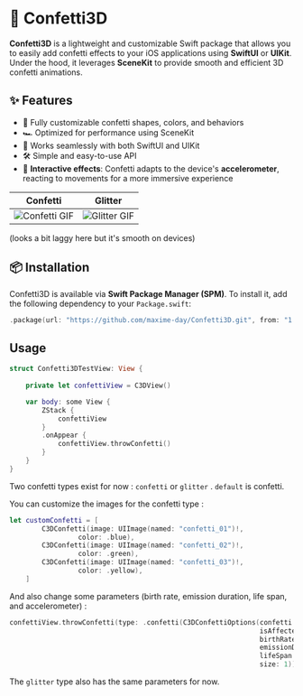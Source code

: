 # 🎉 Confetti3D

**Confetti3D** is a lightweight and customizable Swift package that allows you to easily add confetti effects to your iOS applications using **SwiftUI** or **UIKit**. Under the hood, it leverages **SceneKit** to provide smooth and efficient 3D confetti animations.

## ✨ Features

- 🎨 Fully customizable confetti shapes, colors, and behaviors  
- 🏎️ Optimized for performance using SceneKit  
- 📱 Works seamlessly with both SwiftUI and UIKit  
- 🛠️ Simple and easy-to-use API  
- 📡 **Interactive effects**: Confetti adapts to the device's **accelerometer**, reacting to movements for a more immersive experience  

| Confetti | Glitter |
|----------|----------|
| ![Confetti GIF](confetti.gif) | ![Glitter GIF](glitter.gif) |
(looks a bit laggy here but it's smooth on devices)

## 📦 Installation

Confetti3D is available via **Swift Package Manager (SPM)**. To install it, add the following dependency to your `Package.swift`:

```swift
.package(url: "https://github.com/maxime-day/Confetti3D.git", from: "1.0.0")
```

## Usage 

``` swift
struct Confetti3DTestView: View {
    
    private let confettiView = C3DView()

    var body: some View {
        ZStack {
            confettiView
        }
        .onAppear {
            confettiView.throwConfetti()
        }
    }
}
```

Two confetti types exist for now : `confetti` or `glitter` . `default` is confetti. 

You can customize the images for the confetti type : 

```swift
let customConfetti = [
        C3DConfetti(image: UIImage(named: "confetti_01")!,
                 color: .blue),
        C3DConfetti(image: UIImage(named: "confetti_02")!,
                 color: .green),
        C3DConfetti(image: UIImage(named: "confetti_03")!,
                 color: .yellow),
    ]
```

And also change some parameters (birth rate, emission duration, life span, and accelerometer) : 

```swift
confettiView.throwConfetti(type: .confetti(C3DConfettiOptions(confetti: customConfetti,
                                                              isAffectedByGravity: true,
                                                              birthRate: 20,
                                                              emissionDuration: 3,
                                                              lifeSpan: 15,
                                                              size: 1)))
``` 

The `glitter` type also has the same parameters for now. 
